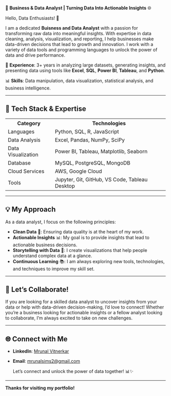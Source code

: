 🚀 **Business & Data Analyst | Turning Data Into Actionable Insights** 🌐

Hello, Data Enthusiasts! 👋

I am a dedicated **Buisness and Data Analyst** with a passion for transforming raw data into meaningful insights. With expertise in data cleaning, analysis, visualization, and reporting, I help businesses make data-driven decisions that lead to growth and innovation. I work with a variety of data tools and programming languages to unlock the power of data and drive performance.

🔭 **Experience**: 3+ years in analyzing large datasets, generating insights, and presenting data using tools like **Excel**, **SQL**, **Power BI**, **Tableau**, and **Python**.

📊 **Skills**: Data manipulation, data visualization, statistical analysis, and business intelligence. 

---

## 🚀 Tech Stack & Expertise

<table>
  <tr>
    <th>Category</th>
    <th>Technologies</th>
  </tr>
  <tr>
    <td>Languages</td>
    <td>Python, SQL, R, JavaScript</td>
  </tr>
  <tr>
    <td>Data Analysis</td>
    <td>Excel, Pandas, NumPy, SciPy</td>
  </tr>
  <tr>
    <td>Data Visualization</td>
    <td>Power BI, Tableau, Matplotlib, Seaborn</td>
  </tr>
  <tr>
    <td>Database</td>
    <td>MySQL, PostgreSQL, MongoDB</td>
  </tr>
  <tr>
    <td>Cloud Services</td>
    <td>AWS, Google Cloud</td>
  </tr>
  <tr>
    <td>Tools</td>
    <td>Jupyter, Git, GitHub, VS Code, Tableau Desktop</td>
  </tr>
</table> 

---

## 💡 My Approach 

As a data analyst, I focus on the following principles:
- **Clean Data** 🧹: Ensuring data quality is at the heart of my work.
- **Actionable Insights** 📊: My goal is to provide insights that lead to actionable business decisions.
- **Storytelling with Data** 📖: I create visualizations that help people understand complex data at a glance.
- **Continuous Learning** 📚: I am always exploring new tools, technologies, and techniques to improve my skill set.

---

## 🤝 Let’s Collaborate!

If you are looking for a skilled data analyst to uncover insights from your data or help with data-driven decision-making, I’d love to connect! Whether you’re a business looking for actionable insights or a fellow analyst looking to collaborate, I’m always excited to take on new challenges.

---

## 🌐 Connect with Me

- **LinkedIn**: [Mrunal Vitnerkar](https://www.linkedin.com/in/mrunalvitnerkar/)
- **Email**: [mrunalsims2@gmail.com](mailto:mrunalsims2@gmail.com)

  Let’s connect and unlock the power of data together! 📊✨

---

**Thanks for visiting my portfolio!**
